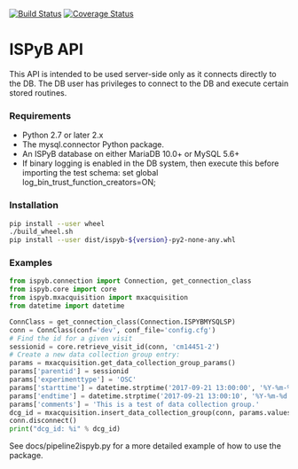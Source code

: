 [![Build Status](https://travis-ci.org/DiamondLightSource/ispyb-api.svg?branch=v3.0.0)](https://travis-ci.org/DiamondLightSource/ispyb-api)
[![Coverage Status](https://coveralls.io/repos/github/DiamondLightSource/ispyb-api/badge.svg?branch=v3.0.0)](https://coveralls.io/github/DiamondLightSource/ispyb-api?branch=v3.0.0)
# ISPyB API

This API is intended to be used server-side only as it connects directly to the
DB. The DB user has privileges to connect to the DB and execute certain
stored routines.

### Requirements
* Python 2.7 or later 2.x
* The mysql.connector Python package.
* An ISPyB database on either MariaDB 10.0+ or MySQL 5.6+
* If binary logging is enabled in the DB system, then execute this before
importing the test schema: set global log_bin_trust_function_creators=ON;

### Installation
```bash
pip install --user wheel
./build_wheel.sh
pip install --user dist/ispyb-${version}-py2-none-any.whl
```

### Examples
```python
from ispyb.connection import Connection, get_connection_class
from ispyb.core import core
from ispyb.mxacquisition import mxacquisition
from datetime import datetime

ConnClass = get_connection_class(Connection.ISPYBMYSQLSP)
conn = ConnClass(conf='dev', conf_file='config.cfg')
# Find the id for a given visit
sessionid = core.retrieve_visit_id(conn, 'cm14451-2')
# Create a new data collection group entry:
params = mxacquisition.get_data_collection_group_params()
params['parentid'] = sessionid
params['experimenttype'] = 'OSC'
params['starttime'] = datetime.strptime('2017-09-21 13:00:00', '%Y-%m-%d %H:%M:%S')
params['endtime'] = datetime.strptime('2017-09-21 13:00:10', '%Y-%m-%d %H:%M:%S')
params['comments'] = 'This is a test of data collection group.'
dcg_id = mxacquisition.insert_data_collection_group(conn, params.values())
conn.disconnect()
print("dcg_id: %i" % dcg_id)
```

See docs/pipeline2ispyb.py for a more detailed example of how to use the package.

